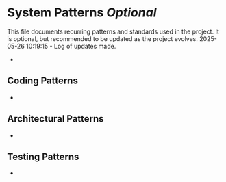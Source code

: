 # System Patterns _Optional_

This file documents recurring patterns and standards used in the project.
It is optional, but recommended to be updated as the project evolves.
2025-05-26 10:19:15 - Log of updates made.

-

## Coding Patterns

-

## Architectural Patterns

-

## Testing Patterns

-
